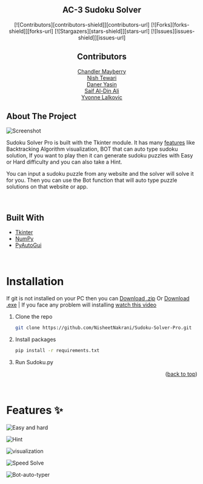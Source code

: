 <div id="top"></div>

<!-- PROJECT LOGO -->
<div align="center">
<h2 aling="center">AC-3 Sudoku Solver</h2>
</div>

<div align="center">

[![Contributors][contributors-shield]][contributors-url]
[![Forks][forks-shield]][forks-url]
[![Stargazers][stars-shield]][stars-url]
[![Issues][issues-shield]][issues-url]

## Contributors

[Chandler Mayberry](https://github.com/mainmanchandler)<br/>
[Nish Tewari](https://github.com/NishTewari)<br/>
[Daner Yasin](https://github.com/danerkestey)<br/>
[Saif Al-Din Ali](https://github.com/saifaldin14)<br/>
[Yvonne Lalkovic](https://github.com/lalkovicy)

</div>

<!-- ABOUT THE PROJECT -->
## About The Project

![Screenshot](https://user-images.githubusercontent.com/62321150/156773045-53b275a6-a980-46f3-b570-7429ab087af8.png)

Sudoku Solver Pro is built with the Tkinter module. It has many <a href="#Features">features</a> like Backtracking Algorithm visualization, BOT that can auto type sudoku solution, If you want to play then it can generate sudoku puzzles with Easy or Hard difficulty and you can also take a Hint.

You can input a sudoku puzzle from any website and the solver will solve it for you. Then you can use the Bot function that will auto type puzzle solutions on that website or app.

<br>

## Built With

* [Tkinter](https://docs.python.org/3/library/tkinter.html)
* [NumPy](https://numpy.org/)
* [PyAutoGui](https://pyautogui.readthedocs.io/en/latest/)

<br>

# Installation
<p>If git is not installed on your PC then you can <a href="https://github.com/NisheetNakrani/Sudoku-Solver-Pro/archive/refs/heads/master.zip">Download .zip</a> Or <a href="https://mega.nz/file/tIgk2DCb#SjTqtHEAbN48y9aJH0dpZLuSfE7oyBXKt9gahqFWjc4">Download .exe</a> | If you face any problem will installing <a href="https://youtu.be/X6huKg_nkbw">watch this video</a></p>

1. Clone the repo
   ```sh
   git clone https://github.com/NisheetNakrani/Sudoku-Solver-Pro.git
   ```
2. Install packages
   ```sh
   pip install -r requirements.txt
   ```
3. Run Sudoku.py


<p align="right">(<a href="#top">back to top</a>)</p>

<br>

<div id="Features"></div>

#  Features ✨

![Easy and hard](https://user-images.githubusercontent.com/62321150/156776591-f08dd9c6-b874-48ee-a896-75083abf535c.gif)

![Hint](https://user-images.githubusercontent.com/62321150/156775851-496cc9e4-906f-4206-a195-aa20b9425840.gif) 

![visualization](https://user-images.githubusercontent.com/62321150/156776640-14dfdb93-3551-4f35-9f24-dd0a5780ab0b.gif)

![Speed Solve](https://user-images.githubusercontent.com/62321150/156776614-d5f98b06-586a-49c8-a813-200de7494133.gif)

![Bot-auto-typer](https://user-images.githubusercontent.com/62321150/156776123-2b29e926-2171-477d-b9c2-dae61975fcbe.gif)
